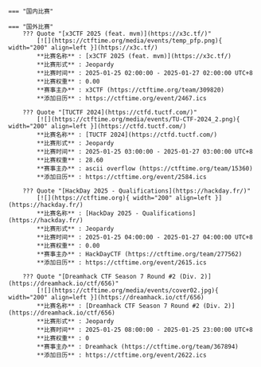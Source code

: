     === "国内比赛"
    
    === "国外比赛"
        ??? Quote "[x3CTF 2025 (feat. mvm)](https://x3c.tf/)"  
            [![](https://ctftime.org/media/events/temp_pfp.png){ width="200" align=left }](https://x3c.tf/)  
            **比赛名称** : [x3CTF 2025 (feat. mvm)](https://x3c.tf/)  
            **比赛形式** : Jeopardy  
            **比赛时间** : 2025-01-25 02:00:00 - 2025-01-27 02:00:00 UTC+8  
            **比赛权重** : 0.00  
            **赛事主办** : x3CTF (https://ctftime.org/team/309820)  
            **添加日历** : https://ctftime.org/event/2467.ics  
            
        ??? Quote "[TUCTF 2024](https://ctfd.tuctf.com/)"  
            [![](https://ctftime.org/media/events/TU-CTF-2024_2.png){ width="200" align=left }](https://ctfd.tuctf.com/)  
            **比赛名称** : [TUCTF 2024](https://ctfd.tuctf.com/)  
            **比赛形式** : Jeopardy  
            **比赛时间** : 2025-01-25 03:00:00 - 2025-01-27 03:00:00 UTC+8  
            **比赛权重** : 28.60  
            **赛事主办** : ascii overflow (https://ctftime.org/team/15360)  
            **添加日历** : https://ctftime.org/event/2584.ics  
            
        ??? Quote "[HackDay 2025 - Qualifications](https://hackday.fr/)"  
            [![](https://ctftime.org){ width="200" align=left }](https://hackday.fr/)  
            **比赛名称** : [HackDay 2025 - Qualifications](https://hackday.fr/)  
            **比赛形式** : Jeopardy  
            **比赛时间** : 2025-01-25 04:00:00 - 2025-01-27 04:00:00 UTC+8  
            **比赛权重** : 0.00  
            **赛事主办** : HackDayCTF (https://ctftime.org/team/277562)  
            **添加日历** : https://ctftime.org/event/2615.ics  
            
        ??? Quote "[Dreamhack CTF Season 7 Round #2 (Div. 2)](https://dreamhack.io/ctf/656)"  
            [![](https://ctftime.org/media/events/cover02.jpg){ width="200" align=left }](https://dreamhack.io/ctf/656)  
            **比赛名称** : [Dreamhack CTF Season 7 Round #2 (Div. 2)](https://dreamhack.io/ctf/656)  
            **比赛形式** : Jeopardy  
            **比赛时间** : 2025-01-25 08:00:00 - 2025-01-25 23:00:00 UTC+8  
            **比赛权重** : 0  
            **赛事主办** : Dreamhack (https://ctftime.org/team/367894)  
            **添加日历** : https://ctftime.org/event/2622.ics  
            